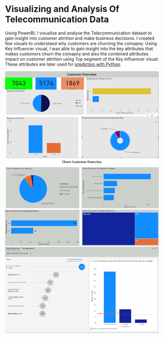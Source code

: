 # Visualizing and Analysis Of Telecommunication Data
Using PowerBI, I visualize and analyse the Telecommunication dataset to gain insight into customer attrition and make business decisions. I created few visuals to understand why customers are churning the comapny. Using Key Influencer visual, I was able to gain insight into the key attributes that makes customers churn the comapny and also the combined attributes impact on customer attrition using Top segment of the Key Influencer visual. These attributes are later used for [prediction with Python](https://github.com/mayorofdata/Customer-Churn-Prediction-using-Logistic-Regression).

![Image of Customer](https://github.com/mayorofdata/PowerBI-Visualization-Projects/blob/master/Visualizing%20and%20Analysis%20Of%20Telecommunication%20Data/customer_overview.PNG)
![Image of churn](https://github.com/mayorofdata/PowerBI-Visualization-Projects/blob/master/Visualizing%20and%20Analysis%20Of%20Telecommunication%20Data/churn_overview.PNG)
![Image of key](https://github.com/mayorofdata/PowerBI-Visualization-Projects/blob/master/Visualizing%20and%20Analysis%20Of%20Telecommunication%20Data/key_inf.PNG)

